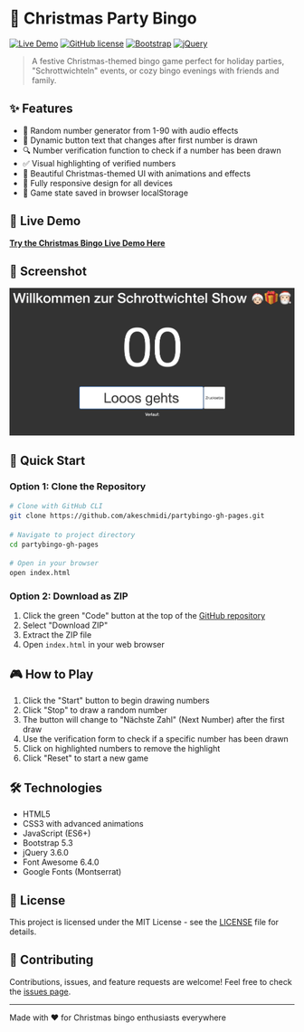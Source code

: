 # 🎄 Christmas Party Bingo

[![Live Demo](https://img.shields.io/badge/DEMO-LIVE-brightgreen.svg)](https://akeschmidi.github.io/partybingo-gh-pages/) 
[![GitHub license](https://img.shields.io/badge/license-MIT-blue.svg)](LICENSE)
[![Bootstrap](https://img.shields.io/badge/Bootstrap-5.3-7952B3.svg)](https://getbootstrap.com/)
[![jQuery](https://img.shields.io/badge/jQuery-3.6.0-0769AD.svg)](https://jquery.com/)

> A festive Christmas-themed bingo game perfect for holiday parties, "Schrottwichteln" events, or cozy bingo evenings with friends and family.

## ✨ Features

- 🎲 Random number generator from 1-90 with audio effects
- 🔄 Dynamic button text that changes after first number is drawn
- 🔍 Number verification function to check if a number has been drawn
- ✅ Visual highlighting of verified numbers
- 🎅 Beautiful Christmas-themed UI with animations and effects
- 📱 Fully responsive design for all devices
- 💾 Game state saved in browser localStorage

## 🔴 Live Demo

**[Try the Christmas Bingo Live Demo Here](https://akeschmidi.github.io/partybingo-gh-pages/)**

## 📸 Screenshot

![Christmas Bingo Screenshot](asset/screenshot.png)

## 🚀 Quick Start

### Option 1: Clone the Repository

```bash
# Clone with GitHub CLI
git clone https://github.com/akeschmidi/partybingo-gh-pages.git

# Navigate to project directory
cd partybingo-gh-pages

# Open in your browser
open index.html
```

### Option 2: Download as ZIP

1. Click the green "Code" button at the top of the [GitHub repository](https://github.com/akeschmidi/partybingo-gh-pages)
2. Select "Download ZIP"
3. Extract the ZIP file
4. Open `index.html` in your web browser

## 🎮 How to Play

1. Click the "Start" button to begin drawing numbers
2. Click "Stop" to draw a random number
3. The button will change to "Nächste Zahl" (Next Number) after the first draw
4. Use the verification form to check if a specific number has been drawn
5. Click on highlighted numbers to remove the highlight
6. Click "Reset" to start a new game

## 🛠️ Technologies

- HTML5
- CSS3 with advanced animations
- JavaScript (ES6+)
- Bootstrap 5.3
- jQuery 3.6.0
- Font Awesome 6.4.0
- Google Fonts (Montserrat)

## 📄 License

This project is licensed under the MIT License - see the [LICENSE](LICENSE) file for details.

## 👥 Contributing

Contributions, issues, and feature requests are welcome! Feel free to check the [issues page](https://github.com/akeschmidi/partybingo-gh-pages/issues).

---

Made with ❤️ for Christmas bingo enthusiasts everywhere
